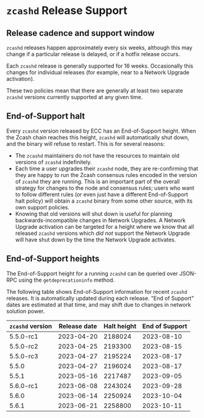 # `zcashd` Release Support

## Release cadence and support window

`zcashd` releases happen approximately every six weeks, although this may change if a
particular release is delayed, or if a hotfix release occurs.

Each `zcashd` release is generally supported for 16 weeks. Occasionally this changes for
individual releases (for example, near to a Network Upgrade activation).

These two policies mean that there are generally at least two separate `zcashd` versions
currently supported at any given time.

## End-of-Support halt

Every `zcashd` version released by ECC has an End-of-Support height. When the Zcash chain
reaches this height, `zcashd` will automatically shut down, and the binary will refuse to
restart. This is for several reasons:

- The `zcashd` maintainers do not have the resources to maintain old versions of `zcashd`
  indefinitely.
- Each time a user upgrades their `zcashd` node, they are re-confirming that they are
  happy to run the Zcash consensus rules encoded in the version of `zcashd` they are
  running. This is an important part of the overall strategy for changes to the node and
  consensus rules; users who want to follow different rules (or even just have a different
  End-of-Support halt policy) will obtain a `zcashd` binary from some other source, with
  its own support policies.
- Knowing that old versions will shut down is useful for planning backwards-incompatible
  changes in Network Upgrades. A Network Upgrade activation can be targeted for a height
  where we know that all released `zcashd` versions which _did not_ support the Network
  Upgrade will have shut down by the time the Network Upgrade activates.

## End-of-Support heights

The End-of-Support height for a running `zcashd` can be queried over JSON-RPC using the
`getdeprecationinfo` method.

The following table shows End-of-Support information for recent `zcashd` releases. It is
automatically updated during each release. "End of Support" dates are estimated at that
time, and may shift due to changes in network solution power.

<!-- RELEASE_SCRIPT_START_MARKER - If you make changes here, check make-release.py -->
| `zcashd` version | Release date | Halt height | End of Support |
| ---------------- | ------------ | ----------- | -------------- |
| 5.5.0-rc1 | 2023-04-20 | 2188024 | 2023-08-10 |
| 5.5.0-rc2 | 2023-04-25 | 2193300 | 2023-08-15 |
| 5.5.0-rc3 | 2023-04-27 | 2195224 | 2023-08-17 |
| 5.5.0 | 2023-04-27 | 2196024 | 2023-08-17 |
| 5.5.1 | 2023-05-16 | 2217487 | 2023-09-05 |
| 5.6.0-rc1 | 2023-06-08 | 2243024 | 2023-09-28 |
| 5.6.0 | 2023-06-14 | 2250924 | 2023-10-04 |
| 5.6.1 | 2023-06-21 | 2258800 | 2023-10-11 |
<!-- RELEASE_SCRIPT_END_MARKER -->
